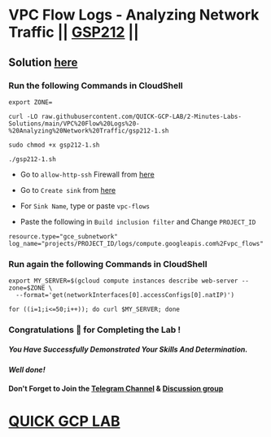 # VPC Flow Logs - Analyzing Network Traffic || [GSP212](https://www.cloudskillsboost.google/focuses/1236?parent=catalog) ||

## Solution [here]()

### Run the following Commands in CloudShell
```
export ZONE=
```
```
curl -LO raw.githubusercontent.com/QUICK-GCP-LAB/2-Minutes-Labs-Solutions/main/VPC%20Flow%20Logs%20-%20Analyzing%20Network%20Traffic/gsp212-1.sh

sudo chmod +x gsp212-1.sh

./gsp212-1.sh
```

* Go to `allow-http-ssh` Firewall from [here](https://console.cloud.google.com/net-security/firewall-manager/firewall-policies/details/allow-http-ssh?)

* Go to `Create sink` from [here](https://console.cloud.google.com/logs/router/sink?)

* For `Sink Name`, type or paste `vpc-flows` 

* Paste the following in `Build inclusion filter` and Change `PROJECT_ID`

```
resource.type="gce_subnetwork"
log_name="projects/PROJECT_ID/logs/compute.googleapis.com%2Fvpc_flows"
```

### Run again the following Commands in CloudShell

```
export MY_SERVER=$(gcloud compute instances describe web-server --zone=$ZONE \
  --format='get(networkInterfaces[0].accessConfigs[0].natIP)')

for ((i=1;i<=50;i++)); do curl $MY_SERVER; done
```

### Congratulations 🎉 for Completing the Lab !

##### *You Have Successfully Demonstrated Your Skills And Determination.*

#### *Well done!*

#### Don't Forget to Join the [Telegram Channel](https://t.me/QuickGcpLab) & [Discussion group](https://t.me/QuickGcpLabChats)

# [QUICK GCP LAB](https://www.youtube.com/@quickgcplab)
